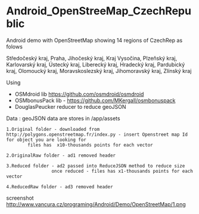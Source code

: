 # Android_OpenStreeMap_CzechRepublic

Android demo with OpenStreetMap showing 14 regions of CzechRep as folows

Středočeský kraj, Praha, Jihočeský kraj, Kraj Vysočina, Plzeňský kraj, Karlovarský kraj, Ústecký kraj, Liberecký kraj, Hradecký kraj, Pardubický kraj, Olomoucký kraj, Moravskoslezský kraj, Jihomoravský kraj, Zlínský kraj

Using 
- OSMdroid lib https://github.com/osmdroid/osmdroid
- OSMbonusPack lib - https://github.com/MKergall/osmbonuspack
- DouglasPeucker reducer to reduce geoJSON

Data : geoJSON data are stores in /app/assets

    1.Original folder - downloaded from http://polygons.openstreetmap.fr/index.py - insert Openstreet map Id for object you are looking for
            files has  x10-thousands points for each vector
            
    2.OriginalRaw folder - ad1 removed header
    
    3.Reduced folder - ad2 passed into ReduceJSON method to reduce size
                     once reduced - files has x1-thousands points for each vector
             
    4.ReducedRaw folder - ad3 removed header
    
    
screenshot
http://www.vancura.cz/programing/Android/Demo/OpenStreetMap/1.png
